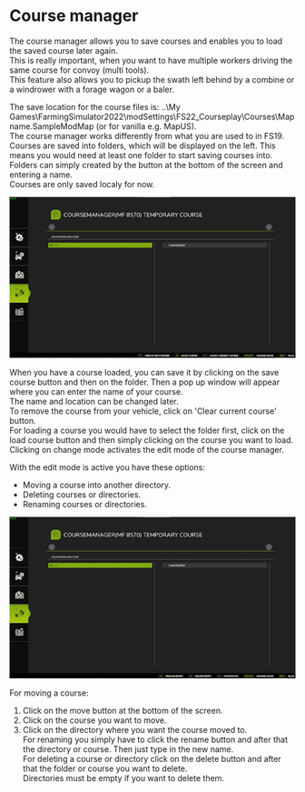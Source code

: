 # Course manager
  
The course manager allows you to save courses and enables you to load the saved course later again.  
This is really important, when you want to have multiple workers driving the same course for convoy (multi tools).  
This feature also allows you to pickup the swath left behind by a combine or a windrower with a forage wagon or a baler.  
  
The save location for the course files is: ..\My Games\FarmingSimulator2022\modSettings\FS22_Courseplay\Courses\Mapname.SampleModMap (or for vanilla e.g. MapUS).  
The course manager works differently from what you are used to in FS19.  
Courses are saved into folders, which will be displayed on the left. This means you would need at least one folder to start saving courses into.   
Folders can simply created by the button at the bottom of the screen and entering a name.  
Courses are only saved localy for now.  


![Image](../assets/images/managerbasehelp_0_0_765_430.png)

  
When you have a course loaded, you can save it by clicking on the save course button and then on the folder. Then a pop up window will appear where you can enter the name of your course.  
The name and location can be changed later.  
To remove the course from your vehicle, click on 'Clear current course' button.  
For loading a course you would have to select the folder first, click on the load course button and then simply clicking on the course you want to load.  
Clicking on change mode activates the edit mode of the course manager.  


  
With the edit mode is active you have these options:  
- Moving a course into another directory.  
- Deleting courses or directories.  
- Renaming courses or directories.  


![Image](../assets/images/manageredithelp_0_0_765_430.png)

  
For moving a course:   
  1) Click on the move button at the bottom of the screen.  
  2) Click on the course you want to move.  
  3) Click on the directory where you want the course moved to.  
For renaming you simply have to click the rename button and after that the directory or course. Then just type in the new name.  
For deleting a course or directory click on the delete button and after that the folder or course you want to delete.  
Directories must be empty if you want to delete them.  


